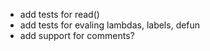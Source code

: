 - add tests for read()
 - add tests for evaling lambdas, labels, defun
 - add support for comments?
